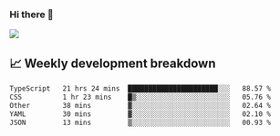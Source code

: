 ### Hi there 👋
<img align="center" src="https://github-readme-stats.vercel.app/api?username=Tumao727&show_icons=true&hide_title=true&theme=dracula" />


## 📈 Weekly development breakdown
<!--START_SECTION:waka-->

```txt
TypeScript   21 hrs 24 mins  ██████████████████████░░░   88.57 %
CSS          1 hr 23 mins    █▒░░░░░░░░░░░░░░░░░░░░░░░   05.76 %
Other        38 mins         ▓░░░░░░░░░░░░░░░░░░░░░░░░   02.64 %
YAML         30 mins         ▓░░░░░░░░░░░░░░░░░░░░░░░░   02.10 %
JSON         13 mins         ▒░░░░░░░░░░░░░░░░░░░░░░░░   00.93 %
```

<!--END_SECTION:waka-->